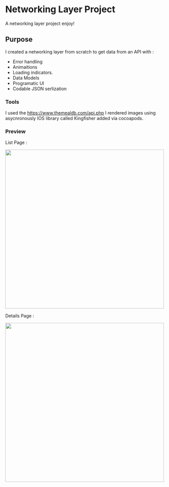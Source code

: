 # Networking Layer Project
 A networking layer project enjoy!


## Purpose
I created a networking layer from scratch to get data from an API with : 
- Error handling 
- Animaitions
- Loading indicators.
- Data Models
- Programatic UI
- Codable JSON serlization

### Tools
I used the https://www.themealdb.com/api.php
I rendered images using asycnronously IOS library called Kingfisher added via cocoapods.

### Preview
List Page :

 <img src="https://user-images.githubusercontent.com/69118018/181996815-b5659bba-f8cd-4030-9644-ffbbd867177f.png" style="height:500px;"></img>


Details Page : 

 <img src="https://user-images.githubusercontent.com/69118018/181996864-0124045e-abf1-448f-a957-5771e421c3b9.png" style="height:500px;"></img>

